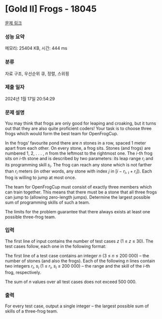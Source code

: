 # [Gold II] Frogs - 18045 

[문제 링크](https://www.acmicpc.net/problem/18045) 

### 성능 요약

메모리: 25404 KB, 시간: 444 ms

### 분류

자료 구조, 우선순위 큐, 정렬, 스위핑

### 제출 일자

2024년 1월 17일 20:54:29

### 문제 설명

<p>You may think that frogs are only good for leaping and croaking, but it turns out that they are also quite proficient coders! Your task is to choose three frogs which would form the best team for OpenFrogCup.</p>

<p>In the frogs’ favourite pond there are <em>n</em> stones in a row, spaced 1 meter apart from each other. On every stone, a frog sits. Stones (and frogs) are numbered 1, 2, . . . , <em>n</em> from the leftmost to the rightmost one. The <em>i</em>-th frog sits on <em>i</em>-th stone and is described by two parameters: its leap range <em>r<sub>i</sub></em> and its programming skill <em>s<sub>i</sub></em>. The frog can reach any stone which is not farther than <em>r<sub>i</sub></em> meters (in other words, any stone with index <em>j</em> in [<em>i</em> − <em>r<sub>i</sub></em>, <sub>i</sub> + <em>r<sub>i</sub></em>]). Each frog is willing to jump at most once.</p>

<p>The team for OpenFrogCup must consist of exactly three members which can train together. This means that there must be a stone that all three frogs can jump to (allowing zero-length jumps). Determine the largest possible sum of programming skills of such a team.</p>

<p>The limits for the problem guarantee that there always exists at least one possible three-frog team.</p>

### 입력 

 <p>The first line of input contains the number of test cases <em>z</em> (1 ≤ <em>z</em> ≤ 30). The test cases follow, each one in the following format:</p>

<p>The first line of a test case contains an integer <em>n</em> (3 ≤ <em>n</em> ≤ 200 000) – the number of stones (and also the frogs). Each of the following <em>n</em> lines contain two integers <em>r<sub>i</sub></em>, <em>s<sub>i</sub></em> (1 ≤ <em>r<sub>i</sub></em>, <em>s<sub>i</sub></em> ≤ 200 000) – the range and the skill of the <em>i</em>-th frog, respectively.</p>

<p>The sum of <em>n</em> values over all test cases does not exceed 500 000.</p>

### 출력 

 <p>For every test case, output a single integer – the largest possible sum of skills of a three-frog team.</p>

